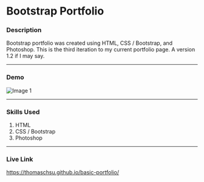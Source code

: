 # Bootstrap Portfolio

### Description
Bootstrap portfolio was created using HTML, CSS / Bootstrap, and Photoshop. This is the third iteration to my current portfolio page. A version 1.2 if I may say.

- - -

### Demo
![Image 1](/images/image01.gif)

- - -

### Skills Used
1. HTML
2. CSS / Bootstrap
3. Photoshop

- - -

### Live Link
https://thomaschsu.github.io/basic-portfolio/